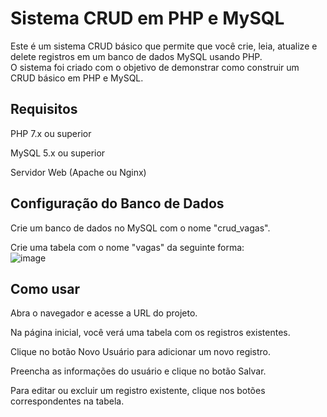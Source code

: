 # Sistema CRUD em PHP e MySQL
Este é um sistema CRUD básico que permite que você crie, leia, atualize e delete registros em um banco de dados MySQL usando PHP.
<br>
O sistema foi criado com o objetivo de demonstrar como construir um CRUD básico em PHP e MySQL.

## Requisitos

PHP 7.x ou superior
<br>

MySQL 5.x ou superior
<br>

Servidor Web (Apache ou Nginx)
<br>

## Configuração do Banco de Dados

Crie um banco de dados no MySQL com o nome "crud_vagas".
<br>

Crie uma tabela com o nome "vagas" da seguinte forma:
<br> 
![image](https://user-images.githubusercontent.com/80074087/232055128-e1b72bce-c207-43c1-a0c8-1f9628102b94.png)

## Como usar

Abra o navegador e acesse a URL do projeto.
<br>

Na página inicial, você verá uma tabela com os registros existentes.
<br>

Clique no botão Novo Usuário para adicionar um novo registro.
<br>

Preencha as informações do usuário e clique no botão Salvar.
<br>

Para editar ou excluir um registro existente, clique nos botões correspondentes na tabela.
<br>
